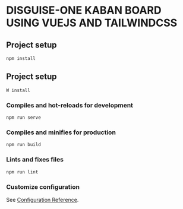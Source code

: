 # DISGUISE-ONE KABAN BOARD USING VUEJS AND TAILWINDCSS

## Project setup
```
npm install
```


## Project setup
```
W install
```

### Compiles and hot-reloads for development
```
npm run serve
```

### Compiles and minifies for production
```
npm run build
```

### Lints and fixes files
```
npm run lint
```

### Customize configuration
See [Configuration Reference](https://cli.vuejs.org/config/).
